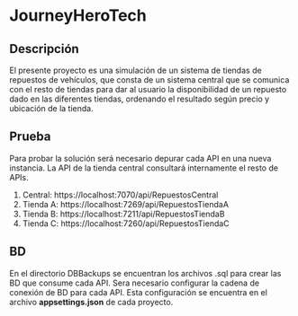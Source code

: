# JourneyHeroTech

## Descripción
El presente proyecto es una simulación de un sistema de tiendas de repuestos de vehículos, que consta de un sistema central que se comunica con el resto de tiendas para dar al usuario la disponibilidad de un repuesto dado en las diferentes tiendas, ordenando el resultado según precio y ubicación de la tienda.

## Prueba
Para probar la solución será necesario depurar cada API en una nueva instancia. La API de la tienda central consultará internamente el resto de APIs.

1. Central: https://localhost:7070/api/RepuestosCentral
2. Tienda A: https://localhost:7269/api/RepuestosTiendaA
3. Tienda B: https://localhost:7211/api/RepuestosTiendaB
4. Tienda C: https://localhost:7260/api/RepuestosTiendaC

## BD
En el directorio DBBackups se encuentran los archivos .sql para crear las BD que consume cada API.
Sera necesario configurar la cadena de conexión de BD para cada API. Esta configuración se encuentra en el archivo __appsettings.json__ de cada proyecto.